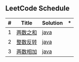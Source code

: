 ## LeetCode Schedule

 \#   | Title         | Solution   | *          |
------|---------------|------------|------------|
 1  | [两数之和](https://leetcode-cn.com/problems/two-sum/) | [java](https://github.com/sunyiqing/likou-likou/blob/master/src/main/java/com/li/kou/TheSumOfTwoNums.java) |
 2  | [整数反转](https://leetcode-cn.com/problems/reverse-integer/) | [java](https://github.com/sunyiqing/likou-likou/blob/master/src/main/java/com/li/kou/ReverseInteger.java) |
 3  | [两数相加](https://leetcode-cn.com/problems/add-two-numbers/) | [java](https://github.com/sunyiqing/likou-likou/blob/master/src/main/java/com/li/kou/AddTwoNumbers.java) |